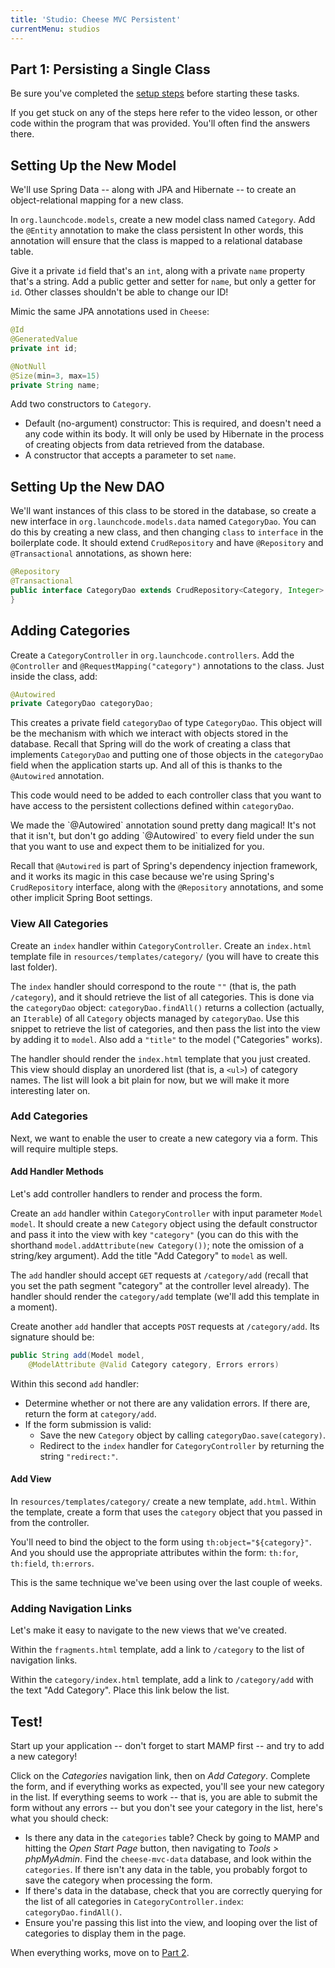 ```yaml
---
title: 'Studio: Cheese MVC Persistent'
currentMenu: studios
---
```


## Part 1: Persisting a Single Class

Be sure you've completed the [setup steps](../) before starting these tasks.

If you get stuck on any of the steps here refer to the video lesson, or other code within the program that was provided. You'll often find the answers there.

## Setting Up the New Model

We'll use Spring Data -- along with JPA and Hibernate -- to create an object-relational mapping for a new class.

In `org.launchcode.models`, create a new model class named `Category`. Add the `@Entity` annotation to make the class persistent In other words, this annotation will ensure that the class is mapped to a relational database table.

Give it a private `id` field that's an `int`, along with a private `name` property that's a string. Add a public getter and setter for `name`, but only a getter for `id`. Other classes shouldn't be able to change our ID!

Mimic the same JPA annotations used in `Cheese`:

```java
@Id
@GeneratedValue
private int id;

@NotNull
@Size(min=3, max=15)
private String name;
```

Add two constructors to `Category`.
- Default (no-argument) constructor: This is required, and doesn't need a any code within its body. It will only be used by Hibernate in the process of creating objects from data retrieved from the database.
- A constructor that accepts a parameter to set `name`.

## Setting Up the New DAO

We'll want instances of this class to be stored in the database, so create a new interface in `org.launchcode.models.data` named `CategoryDao`. You can do this by creating a new class, and then changing `class` to `interface` in the boilerplate code. It should extend `CrudRepository` and have `@Repository` and `@Transactional` annotations, as shown here:

```java
@Repository
@Transactional
public interface CategoryDao extends CrudRepository<Category, Integer> {
}
```

## Adding Categories

Create a `CategoryController` in `org.launchcode.controllers`. Add the `@Controller` and `@RequestMapping("category")` annotations to the class. Just inside the class, add:

```java
@Autowired
private CategoryDao categoryDao;
```

This creates a private field `categoryDao` of type `CategoryDao`. This object will be the mechanism with which we interact with objects stored in the database. Recall that Spring will do the work of creating a class that implements `CategoryDao` and putting one of those objects in the `categoryDao` field when the application starts up. And all of this is thanks to the `@Autowired` annotation.

This code would need to be added to each controller class that you want to have access to the persistent collections defined within `categoryDao`.

<aside class="aside-warning" markdown="1">
We made the `@Autowired` annotation sound pretty dang magical! It's not that it isn't, but don't go adding `@Autowired` to every field under the sun that you want to use and expect them to be initialized for you.

Recall that `@Autowired` is part of Spring's dependency injection framework, and it works its magic in this case because we're using Spring's `CrudRepository` interface, along with the `@Repository` annotations, and some other implicit Spring Boot settings.
</aside>

### View All Categories

Create an `index` handler within `CategoryController`. Create an `index.html` template file in `resources/templates/category/` (you will have to create this last folder).

The `index` handler should correspond to the route `""` (that is, the path `/category`), and it should retrieve the list of all categories. This is done via the `categoryDao` object: `categoryDao.findAll()` returns a collection (actually, an `Iterable`) of all `Category` objects managed by `categoryDao`. Use this snippet to retrieve the list of categories, and then pass the list into the view by adding it to `model`. Also add a `"title"` to the model ("Categories" works).

The handler should render the `index.html` template that you just created. This view should display an unordered list (that is, a `<ul>`) of category names. The list will look a bit plain for now, but we will make it more interesting later on.

### Add Categories

Next, we want to enable the user to create a new category via a form. This will require multiple steps.

#### Add Handler Methods

Let's add controller handlers to render and process the form.

Create an `add` handler within `CategoryController` with input parameter `Model model`. It should create a new `Category` object using the default constructor and pass it into the view with key `"category"` (you can do this with the shorthand `model.addAttribute(new Category())`; note the omission of a string/key argument). Add the title "Add Category" to `model` as well.

The `add` handler should accept `GET` requests at `/category/add` (recall that you set the path segment "category" at the controller level already). The handler should render the `category/add` template (we'll add this template in a moment).

Create another `add` handler that accepts `POST` requests at `/category/add`. Its signature should be:

```java
public String add(Model model,
    @ModelAttribute @Valid Category category, Errors errors)
```

Within this second `add` handler:
- Determine whether or not there are any validation errors. If there are, return the form at `category/add`.
- If the form submission is valid:
    - Save the new `Category` object by calling `categoryDao.save(category)`.
    - Redirect to the `index` handler for `CategoryController` by returning the string `"redirect:"`.

#### Add View

In `resources/templates/category/` create a new template, `add.html`. Within the template, create a form that uses the `category` object that you passed in from the controller.

You'll need to bind the object to the form using `th:object="${category}"`. And you should use the appropriate attributes within the form: `th:for`, `th:field`, `th:errors`.

This is the same technique we've been using over the last couple of weeks.

### Adding Navigation Links

Let's make it easy to navigate to the new views that we've created.

Within the `fragments.html` template, add a link to `/category` to the list of navigation links.

Within the `category/index.html` template, add a link to `/category/add` with the text "Add Category". Place this link below the list.

## Test!

Start up your application -- don't forget to start MAMP first -- and try to add a new category!

Click on the *Categories* navigation link, then on *Add Category*. Complete the form, and if everything works as expected, you'll see your new category in the list. If everything seems to work -- that is, you are able to submit the form without any errors -- but you don't see your category in the list, here's what you should check:

- Is there any data in the `categories` table? Check by going to MAMP and hitting the *Open Start Page* button, then navigating to *Tools > phpMyAdmin*. Find the `cheese-mvc-data` database, and look within the `categories`. If there isn't any data in the table, you probably forgot to save the category when processing the form.
- If there's data in the database, check that you are correctly querying for the list of all categories in `CategoryController.index`: `categoryDao.findAll()`.
- Ensure you're passing this list into the view, and looping over the list of categories to display them in the page.

When everything works, move on to [Part 2](../one-to-many/).
